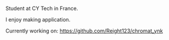 Student at CY Tech in France.

I enjoy making application.

Currently working on: https://github.com/Reight123/chromat_ynk

<!---
Reight123/Reight123 is a ✨ special ✨ repository because its `README.md` (this file) appears on your GitHub profile.
You can click the Preview link to take a look at your changes.
--->

